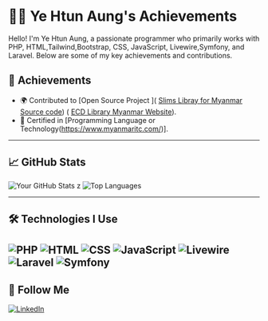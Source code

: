 # 👨‍💻 Ye Htun Aung's Achievements

Hello! I'm Ye Htun Aung, a passionate programmer who primarily works with PHP, HTML,Tailwind,Bootstrap, CSS, JavaScript, Livewire,Symfony, and Laravel. Below are some of my key achievements and contributions.

## 🌟 Achievements

- 🌍 Contributed to [Open Source Project ]( [Slims Libray for Myanmar Source code](https://github.com/yehtunaung/Slims-Library.git)) ( [ECD Library Myanmar Website](http://elibrary.ecd.gov.mm/)).
- 📜 Certified in [Programming Language or Technology(https://www.myanmaritc.com/)].

---

## 📈 GitHub Stats

![Your GitHub Stats](https://github-readme-stats.vercel.app/api?username=yehtunaung&show_icons=true&theme=radical)
z
![Top Languages](https://github-readme-stats.vercel.app/api/top-langs/?username=yehtunaung&layout=compact&theme=radical)

---

## 🛠️ Technologies I Use

![PHP](https://img.shields.io/badge/-PHP-777BB4?style=flat&logo=php&logoColor=white)
![HTML](https://img.shields.io/badge/-HTML-E34F26?style=flat&logo=html5&logoColor=white)
![CSS](https://img.shields.io/badge/-CSS-1572B6?style=flat&logo=css3&logoColor=white)
![JavaScript](https://img.shields.io/badge/-JavaScript-F7DF1E?style=flat&logo=javascript&logoColor=black)
![Livewire](https://img.shields.io/badge/-Livewire-4B9AE1?style=flat&logo=livewire&logoColor=white)
![Laravel](https://img.shields.io/badge/-Laravel-FF2D20?style=flat&logo=laravel&logoColor=white)
![Symfony](https://img.shields.io/badge/-Symfony-000000?style=flat&logo=symfony&logoColor=white)
---
## 🚀 Follow Me

[![LinkedIn](https://img.shields.io/badge/-LinkedIn-0A66C2?style=flat&logo=linkedin&logoColor=white)](https://www.linkedin.com/in/ye-htun-aung-henry-291107249/)

